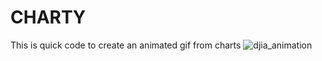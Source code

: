 # CHARTY
This is quick code to create an animated gif from charts
![djia_animation](https://github.com/user-attachments/assets/db9be455-e7ee-4848-a151-3d3551477c4a)
